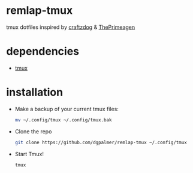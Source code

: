 # remlap-tmux

tmux dotfiles inspired by [craftzdog](https://github.com/craftzdog/dotfiles-public/) &amp; [ThePrimeagen](https://github.com/ThePrimeagen/dev/tree/master/env/.config/tmux)

# dependencies

- [tmux](https://github.com/tmux/tmux/wiki/Installing)

# installation

- Make a backup of your current tmux files:

  ```sh
  mv ~/.config/tmux ~/.config/tmux.bak

  ```

- Clone the repo

  ```sh
  git clone https://github.com/dgpalmer/remlap-tmux ~/.config/tmux
  ```

- Start Tmux!

  ```sh
  tmux
  ```
